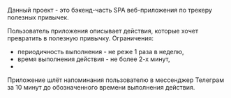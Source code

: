 Данный проект - это бэкенд-часть SPA веб-приложения по трекеру полезных привычек. 


Пользователь приложения описывает действия, которые хочет превратить в полезную привычку.
Ограничения: 
- периодичность выполнения - не реже 1 раза в неделю, 
- время выполнения действия - не более 2-х минут,
- 
Приложение шлёт напоминания пользователю в мессенджер Телеграм за 10 минут до обозначенного времени выполнения действия.



